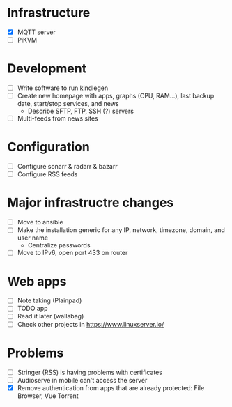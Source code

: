 # Infrastructure

- [X] MQTT server
- [ ] PiKVM

# Development

- [ ] Write software to run kindlegen
- [ ] Create new homepage with apps, graphs (CPU, RAM...), last backup date, start/stop services, and news
  - Describe SFTP, FTP, SSH (?) servers
- [ ] Multi-feeds from news sites

# Configuration

- [ ] Configure sonarr & radarr & bazarr
- [ ] Configure RSS feeds

# Major infrastructre changes

- [ ] Move to ansible
- [ ] Make the installation generic for any IP, network, timezone, domain, and user name
  - Centralize passwords
- [ ] Move to IPv6, open port 433 on router

# Web apps

- [ ] Note taking (Plainpad)
- [ ] TODO app
- [ ] Read it later (wallabag)
- [ ] Check other projects in https://www.linuxserver.io/

# Problems

- [ ] Stringer (RSS) is having problems with certificates
- [ ] Audioserve in mobile can't access the server
- [X] Remove authentication from apps that are already protected: File Browser, Vue Torrent
